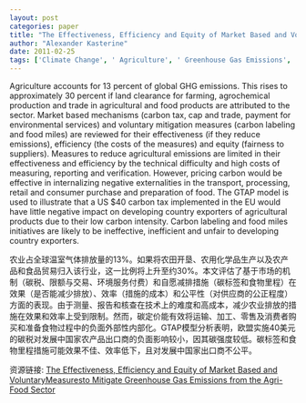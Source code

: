 ```yaml
---
layout: post
categories: paper
title: "The Effectiveness, Efficiency and Equity of Market Based and VoluntaryMeasuresto Mitigate Greenhouse Gas Emissions from the Agri-Food Sector"
author: "Alexander Kasterine"
date: 2011-02-25
tags: ['Climate Change', ' Agriculture', ' Greenhouse Gas Emissions', ' Trade', ' Carbon Tax', ' Cap and Trade', ' Payment For Environmental Services', ' MRV', ' GTAP', ' Carbon Label', ' Food Miles']
---
```


Agriculture accounts for 13 percent of global GHG emissions. This rises to approximately 30 percent if land clearance for farming, agrochemical production and trade in agricultural and food products are attributed to the sector. Market based mechanisms (carbon tax, cap and trade, payment for environmental services) and voluntary mitigation measures (carbon labeling and food miles) are reviewed for their effectiveness (if they reduce emissions), efficiency (the costs of the measures) and equity (fairness to suppliers). Measures to reduce agricultural emissions are limited in their effectiveness and efficiency by the technical difficulty and high costs of measuring, reporting and verification. However, pricing carbon would be effective in internalizing negative externalities in the transport, processing, retail and consumer purchase and preparation of food. The GTAP model is used to illustrate that a US $40 carbon tax implemented in the EU would have little negative impact on developing country exporters of agricultural products due to their low carbon intensity. Carbon labeling and food miles initiatives are likely to be ineffective, inefficient and unfair to developing country exporters.

农业占全球温室气体排放量的13%。如果将农田开垦、农用化学品生产以及农产品和食品贸易归入该行业，这一比例将上升至约30%。本文评估了基于市场的机制（碳税、限额与交易、环境服务付费）和自愿减排措施（碳标签和食物里程）在效果（是否能减少排放）、效率（措施的成本）和公平性（对供应商的公正程度）方面的表现。由于测量、报告和核查在技术上的难度和高成本，减少农业排放的措施在效果和效率上受到限制。然而，碳定价能有效将运输、加工、零售及消费者购买和准备食物过程中的负面外部性内部化。GTAP模型分析表明，欧盟实施40美元的碳税对发展中国家农产品出口商的负面影响较小，因其碳强度较低。碳标签和食物里程措施可能效果不佳、效率低下，且对发展中国家出口商不公平。

资源链接: [The Effectiveness, Efficiency and Equity of Market Based and VoluntaryMeasuresto Mitigate Greenhouse Gas Emissions from the Agri-Food Sector](https://papers.ssrn.com/sol3/papers.cfm?abstract_id=1768948)

